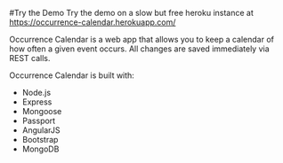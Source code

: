 #Try the Demo
Try the demo on a slow but free heroku instance at https://occurrence-calendar.herokuapp.com/

Occurrence Calendar is a web app that allows you to keep a calendar of how often a given event occurs. All changes are saved immediately via REST calls.

Occurrence Calendar is built with:
* Node.js
* Express
* Mongoose
* Passport
* AngularJS
* Bootstrap
* MongoDB


